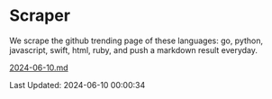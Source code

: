 # Scraper

We scrape the github trending page of these languages: go, python, javascript, swift, html, ruby, and push a markdown result everyday.

[2024-06-10.md](https://github.com/henson/Scraper/blob/master/2024-06-10.md)

Last Updated: 2024-06-10 00:00:34